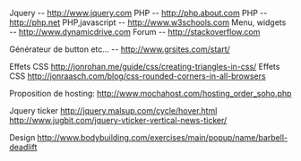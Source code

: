 Jquery -- http://www.jquery.com
PHP -- http://php.about.com
PHP -- http://php.net
PHP,javascript -- http://www.w3schools.com
Menu, widgets -- http://www.dynamicdrive.com
Forum -- http://stackoverflow.com

Générateur de button etc... -- http://www.grsites.com/start/

Effets CSS http://jonrohan.me/guide/css/creating-triangles-in-css/
Effets CSS http://jonraasch.com/blog/css-rounded-corners-in-all-browsers

Proposition de hosting:
http://www.mochahost.com/hosting_order_soho.php


Jquery ticker
http://jquery.malsup.com/cycle/hover.html
http://www.jugbit.com/jquery-vticker-vertical-news-ticker/

Design
http://www.bodybuilding.com/exercises/main/popup/name/barbell-deadlift